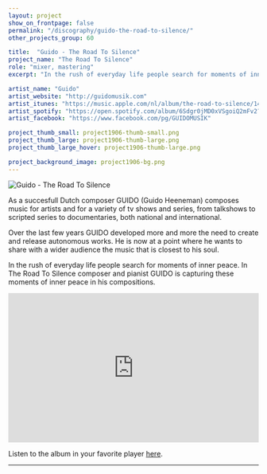```yaml
---
layout: project
show_on_frontpage: false
permalink: "/discography/guido-the-road-to-silence/"
other_projects_group: 60

title:  "Guido - The Road To Silence"
project_name: "The Road To Silence"
role: "mixer, mastering"
excerpt: "In the rush of everyday life people search for moments of inner peace. In The Road To Silence composer and pianist GUIDO is capturing these moments of inner peace in his compositions."

artist_name: "Guido"
artist_website: "http://guidomusik.com"
artist_itunes: "https://music.apple.com/nl/album/the-road-to-silence/1483460067?l=en"
artist_spotify: "https://open.spotify.com/album/6Sdgr0jMD0xVSgoiQ2mFv2?si=PRt69K7IQZO-i8xB1qzClQ"
artist_facebook: "https://www.facebook.com/pg/GUIDOMUSIK"

project_thumb_small: project1906-thumb-small.png
project_thumb_large: project1906-thumb-large.png
project_thumb_large_hover: project1906-thumb-large.png

project_background_image: project1906-bg.png
---
```


![Guido - The Road To Silence](../../img/project1906-image01.png)

As a succesfull Dutch composer GUIDO (Guido Heeneman) composes music for artists and for a variety of tv shows and series, from talkshows to scripted series to documentaries, both national and international.

Over the last few years GUIDO developed more and more the need to create and release autonomous works. He is now at a point where he wants to share with a wider audience the music that is closest to his soul.

In the rush of everyday life people search for moments of inner peace. In The Road To Silence composer and pianist GUIDO is capturing these moments of inner peace in his compositions.

<iframe src="https://open.spotify.com/embed/album/6Sdgr0jMD0xVSgoiQ2mFv2" width="100%" height="300" frameborder="0" allowtransparency="true" allow="encrypted-media"></iframe>

Listen to the album in your favorite player [here](https://bit.ly/2WTgQDG).

---